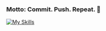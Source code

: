 ### Motto: Commit. Push. Repeat. 🔁
[![My Skills](https://skillicons.dev/icons?i=js,html,css,wasm)](https://skillicons.dev)

